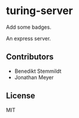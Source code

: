 # turing-server

Add some badges.

An express server.

## Contributors

- Benedikt Stemmildt
- Jonathan Meyer

## License

MIT
